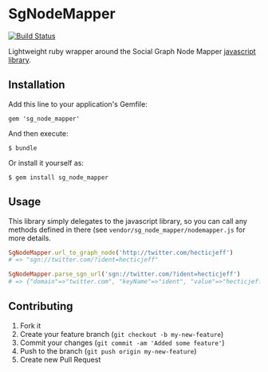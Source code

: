 # SgNodeMapper

[![Build Status](https://secure.travis-ci.org/hecticjeff/sg_node_mapper.png)](http://travis-ci.org/hecticjeff/sg_node_mapper)

Lightweight ruby wrapper around the Social Graph Node Mapper [javascript
library](https://github.com/webjay/sgNodeMapper).

## Installation

Add this line to your application's Gemfile:

    gem 'sg_node_mapper'

And then execute:

    $ bundle

Or install it yourself as:

    $ gem install sg_node_mapper

## Usage

This library simply delegates to the javascript library, so you can call
any methods defined in there (see `vendor/sg_node_mapper/nodemapper.js` for more details.

```ruby
SgNodeMapper.url_to_graph_node('http://twitter.com/hecticjeff')
# => "sgn://twitter.com/?ident=hecticjeff"

SgNodeMapper.parse_sgn_url('sgn://twitter.com/?ident=hecticjeff')
# => {"domain"=>"twitter.com", "keyName"=>"ident", "value"=>"hecticjeff"}
``` 

## Contributing

1. Fork it
2. Create your feature branch (`git checkout -b my-new-feature`)
3. Commit your changes (`git commit -am 'Added some feature'`)
4. Push to the branch (`git push origin my-new-feature`)
5. Create new Pull Request

